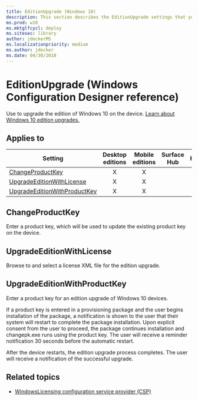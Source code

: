 ```yaml
---
title: EditionUpgrade (Windows 10)
description: This section describes the EditionUpgrade settings that you can configure in provisioning packages for Windows 10 using Windows Configuration Designer.
ms.prod: w10
ms.mktglfcycl: deploy
ms.sitesec: library
author: jdeckerMS
ms.localizationpriority: medium
ms.author: jdecker
ms.date: 04/30/2018
---
```


# EditionUpgrade (Windows Configuration Designer reference)

Use to upgrade the edition of Windows 10 on the device. [Learn about Windows 10 edition upgrades.](https://docs.microsoft.com/windows/deployment/upgrade/windows-10-edition-upgrades)

## Applies to

| Setting  | Desktop editions | Mobile editions | Surface Hub | HoloLens | IoT Core |
| --- | :---: | :---: | :---: | :---: | :---: |
| [ChangeProductKey](#changeproductkey) | X  | X |  |  |  |
| [UpgradeEditionWithLicense](#upgradeeditionwithlicense) | X  | X |  | X |  |
| [UpgradeEditionWithProductKey](#upgradeeditionwithproductkey) | X  | X |  |  |  |


## ChangeProductKey

Enter a product key, which will be used to update the existing product key on the device. 

## UpgradeEditionWithLicense

Browse to and select a license XML file for the edition upgrade. 


## UpgradeEditionWithProductKey

Enter a product key for an edition upgrade of Windows 10 devices.

If a product key is entered in a provisioning package and the user begins installation of the package, a notification is shown to the user that their system will restart to complete the package installation. Upon explicit consent from the user to proceed, the package continues installation and changepk.exe runs using the product key. The user will receive a reminder notification 30 seconds before the automatic restart.

After the device restarts, the edition upgrade process completes. The user will receive a notification of the successful upgrade.


## Related topics

- [WindowsLicensing configuration service provider (CSP)](https://msdn.microsoft.com/windows/hardware/commercialize/customize/mdm/windowslicensing-csp)
